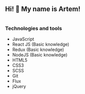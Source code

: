 ## Hi! 👋 My name is Artem! 

#
### Technologies and tools
 - JavaScript
 - React JS (Basic knowledge)
 - Redux (Basic knowledge)
 - NodeJS (Basic knowledge)
 - HTML5
 - CSS3
 - SCSS
 - Git
 - Flux
 - jQuery
#




<!--
**ArtemKimi/ArtemKimi** is a ✨ _special_ ✨ repository because its `README.md` (this file) appears on your GitHub profile.

Here are some ideas to get you started:

- 🔭 I’m currently working on ...
- 🌱 I’m currently learning ...
- 👯 I’m looking to collaborate on ...
- 🤔 I’m looking for help with ...
- 💬 Ask me about ...
- 📫 How to reach me: ...
- 😄 Pronouns: ...
- ⚡ Fun fact: ...
-->
